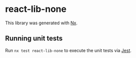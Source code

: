 # react-lib-none

This library was generated with [Nx](https://nx.dev).

## Running unit tests

Run `nx test react-lib-none` to execute the unit tests via [Jest](https://jestjs.io).
